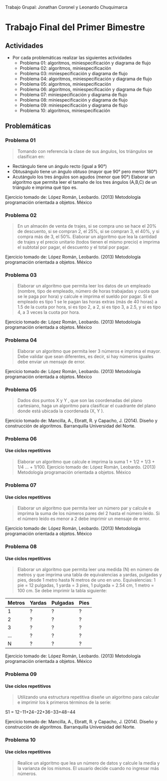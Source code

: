 Trabajo Grupal: Jonathan Coronel y Leonardo Chuquimarca

# Trabajo Final del Primer Bimestre

## Actividades

- Por cada problemáticas realizar las siguientes actividades
  - Problema 01: algoritmos, miniespecificación y diagrama de flujo
  - Problema 02: algoritmos, miniespecificación
  - Problema 03: miniespecificación y diagrama de flujo
  - Problema 04: algoritmos, miniespecificación y diagrama de flujo
  - Problema 05: algoritmos, miniespecificación
  - Problema 06: algoritmos, miniespecificación y diagrama de flujo
  - Problema 07: miniespecificación y diagrama de flujo
  - Problema 08: miniespecificación y diagrama de flujo
  - Problema 09: miniespecificación y diagrama de flujo
  - Problema 10: algoritmos, miniespecificación

## Problemáticas

### Problema 01

> Tomando con referencia la clase de sus ángulos, los triángulos se clasifican en:

- Rectángulo tiene un ángulo recto (igual a 90°)
- Obtusángulo tiene un ángulo obtuso (mayor que 90° pero menor 180°)
- Acutángulo los tres ángulos son agudos (menor que 90°)
  Elaborar un algoritmo que permita leer el tamaño de los tres ángulos (A,B,C) de un triángulo e imprima qué tipo es.

Ejercicio tomado de: López Román, Leobardo. (2013) Metodología programación orientada a objetos. México

### Problema 02

> En un almacén de venta de trajes, si se compra uno se hace el 20% de descuento, si se compran 2, el 25%, si se compran 3, el 40%, y si compra más de 3, el 50%. Elaborar un algoritmo que lea la cantidad de trajes y el precio unitario (todos tienen el mismo precio) e imprima el subtotal por pagar, el descuento y el total por pagar.

Ejercicio tomado de: López Román, Leobardo. (2013) Metodología programación orientada a objetos. México

### Problema 03

> Elaborar un algoritmo que permita leer los datos de un empleado (nombre, tipo de empleado, número de horas trabajadas y cuota que se le paga por hora) y calcule e imprima el sueldo por pagar. Si el empleado es tipo 1 se le pagan las horas extras (más de 40 horas) a 1.5 de la cuota por hora, si es tipo 2, a 2, si es tipo 3, a 2.5, y si es tipo 4, a 3 veces la cuota por hora.

Ejercicio tomado de: López Román, Leobardo. (2013) Metodología programación orientada a objetos. México

### Problema 04

> Elaborar un algoritmo que permita leer 3 números e imprima el mayor. Debe validar que sean diferentes, es decir, si hay números iguales debe enviar un mensaje de error.

Ejercicio tomado de: López Román, Leobardo. (2013) Metodología programación orientada a objetos. México

### Problema 05

> Dados dos puntos X y Y , que son las coordenadas del plano cartesiano,
> haga un algoritmo para clasificar el cuadrante del plano donde está ubicada la coordenada (X, Y ).

Ejercicio tomado de: Mancilla, A., Ebratt, R. y Capacho, J. (2014). Diseño y construcción de algoritmos. Barranquilla Universidad del Norte.

### Problema 06

#### Use ciclos repetitivos

> Elaborar un algoritmo que calcule e imprima la suma 1 + 1/2 + 1/3 + 1/4 ... + 1/100.
> Ejercicio tomado de: López Román, Leobardo. (2013) Metodología programación orientada a objetos. México

### Problema 07

#### Use ciclos repetitivos

> Elaborar un algoritmo que permita leer un número par y calcule e imprima la suma de los números pares del 2 hasta el número leído. Si el número leído es menor a 2 debe imprimir un mensaje de error.

Ejercicio tomado de: López Román, Leobardo. (2013) Metodología programación orientada a objetos. México

### Problema 08

#### Use ciclos repetitivos

> Elaborar un algoritmo que permita leer una medida (N) en número de metros y que imprima una tabla de equivalencias a yardas, pulgadas y pies, desde 1 metro hasta N metros de uno en uno. Equivalencias: 1 pie = 12 pulgadas, 1 yarda = 3 pies, 1 pulgada = 2.54 cm, 1 metro = 100 cm. Se debe imprimir la tabla siguiente:

| Metros | Yardas | Pulgadas | Pies |
| ------ | ------ | -------- | ---- |
| 1      | ?      | ?        | ?    |
| 2      | ?      | ?        | ?    |
| 3      | ?      | ?        | ?    |
| ...    | ?      | ?        | ?    |
| N      | ?      | ?        | ?    |

Ejercicio tomado de: López Román, Leobardo. (2013) Metodología programación orientada a objetos. México

### Problema 09

#### Use ciclos repetitivos

> Utilizando una estructura repetitiva diseñe un algoritmo para calcular e imprimir los k primeros términos de la serie:

S1 = 12−11+24−22+36−33+48−44

Ejercicio tomado de: Mancilla, A., Ebratt, R. y Capacho, J. (2014). Diseño y construcción de algoritmos. Barranquilla Universidad del Norte.

### Problema 10

#### Use ciclos repetitivos

> Realice un algoritmo que lea un número de datos y calcule la media y la varianza de los mismos. El usuario decide cuando no ingresar más números.
